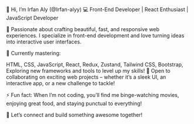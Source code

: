 👋 Hi, I’m Irfan Aly (@Irfan-alyy)
💻 Front-End Developer | React Enthusiast | JavaScript Developer

🚀 Passionate about crafting beautiful, fast, and responsive web experiences. I specialize in front-end development and love turning ideas into interactive user interfaces.

🌱 Currently mastering:

HTML, CSS, JavaScript,
React, Redux, Zustand,
Tailwind CSS, Bootstrap,
Exploring new frameworks and tools to level up my skills!
🤝 Open to collaborating on exciting web projects – whether it’s a sleek UI, an interactive app, or a new challenge to tackle!

⚡ Fun fact: When I’m not coding, you’ll find me binge-watching movies, enjoying great food, and staying punctual to everything!

💬 Let’s connect and build something awesome together!
